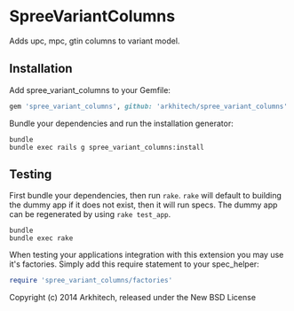 SpreeVariantColumns
===================

Adds upc, mpc, gtin columns to variant model.

Installation
------------

Add spree_variant_columns to your Gemfile:

```ruby
gem 'spree_variant_columns', github: 'arkhitech/spree_variant_columns'
```

Bundle your dependencies and run the installation generator:

```shell
bundle
bundle exec rails g spree_variant_columns:install
```

Testing
-------

First bundle your dependencies, then run `rake`. `rake` will default to building the dummy app if it does not exist, then it will run specs. The dummy app can be regenerated by using `rake test_app`.

```shell
bundle
bundle exec rake
```

When testing your applications integration with this extension you may use it's factories.
Simply add this require statement to your spec_helper:

```ruby
require 'spree_variant_columns/factories'
```

Copyright (c) 2014 Arkhitech, released under the New BSD License
